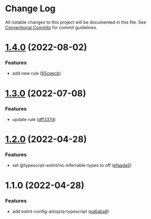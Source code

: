 # Change Log

All notable changes to this project will be documented in this file.
See [Conventional Commits](https://conventionalcommits.org) for commit guidelines.

# [1.4.0](https://github.com/alziqziq/eslint-config/compare/eslint-config-alziqziq-typescript@1.3.0...eslint-config-alziqziq-typescript@1.4.0) (2022-08-02)

### Features

- add new rule ([65ceecb](https://github.com/alziqziq/eslint-config/commit/65ceecb34c6563ef2ddd39b70cee081fe06003b8))

# [1.3.0](https://github.com/alziqziq/eslint-config/compare/eslint-config-alziqziq-typescript@1.2.0...eslint-config-alziqziq-typescript@1.3.0) (2022-07-08)

### Features

- update rule ([dff337d](https://github.com/alziqziq/eslint-config/commit/dff337d43833f04bf6b9d1c30cb4a7c045351e92))

# [1.2.0](https://github.com/alziqziq/eslint-config/compare/eslint-config-alziqziq-typescript@1.1.0...eslint-config-alziqziq-typescript@1.2.0) (2022-04-28)

### Features

- set @typescript-eslint/no-inferrable-types to off ([efaada5](https://github.com/alziqziq/eslint-config/commit/efaada51d4dd54e5d270e87a14d6d6832ae8b5fd))

# 1.1.0 (2022-04-28)

### Features

- add eslint-config-alziqziq-typescript ([ea6aba8](https://github.com/alziqziq/eslint-config/commit/ea6aba86840f1ac44170633d565f23993a21af77))
